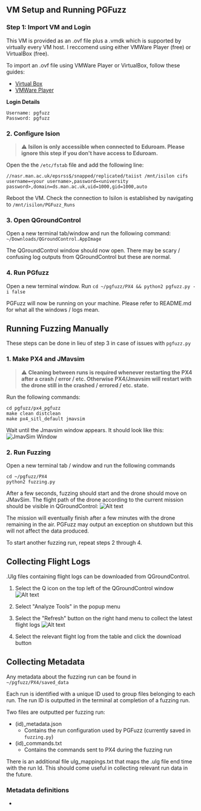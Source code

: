 
## VM Setup and Running PGFuzz

### Step 1: Import VM and Login

This VM is provided as an .ovf file plus a .vmdk which is supported by virtually every VM host. I reccomend using either VMWare Player (free) or VirtualBox (free).

To import an .ovf file using VMWare Player or VirtualBox, follow these guides:
* [Virtual Box](https://docs.oracle.com/en/virtualization/virtualbox/6.0/user/ovf.html)
* [VMWare Player](https://docs.vmware.com/en/VMware-Workstation-Player-for-Linux/17.0/com.vmware.player.linux.using.doc/GUID-DDCBE9C0-0EC9-4D09-8042-18436DA62F7A.html)


**Login Details**
```
Username: pgfuzz
Password: pgfuzz
```

### 2. Configure Ision

> ⚠️
> **Isilon is only accessible when connected to Eduroam. Please ignore this step if you don't have access to Eduroam.**

Open the the `/etc/fstab` file and add the following line:
```
//nasr.man.ac.uk/epsrss$/snapped/replicated/taiist /mnt/isilon cifs username=<your username>,password=<university password>,domain=ds.man.ac.uk,uid=1000,gid=1000,auto
```

Reboot the VM. Check the connection to Isilon is established by navigating to `/mnt/isilon/PGFuzz_Runs`

### 3. Open QGroundControl

Open a new terminal tab/window and run the following command:
`~/Downloads/QGroundControl.AppImage`

The QGroundControl window should now open. There may be scary / confusing log outputs from QGroundControl but these are normal.

### 4. Run PGfuzz

Open a new terminal window. Run `cd ~/pgfuzz/PX4 && python2 pgfuzz.py -i false`

PGFuzz will now be running on your machine. Please refer to README.md for what all the windows / logs mean. 

## Running Fuzzing Manually 

These steps can be done in lieu of step 3 in case of issues with `pgfuzz.py`

### 1. Make PX4 and JMavsim

> ⚠️
> **Cleaning between runs is required whenever restarting the PX4 after a crash / error / etc. Otherwise PX4/Jmavsim will restart with the drone still in the crashed / errored / etc. state.**

Run the following commands:
```
cd pgfuzz/px4_pgfuzz
make clean distclean
make px4_sitl_default jmavsim
```

Wait until the Jmavsim window appears. It should look like this:
![JmavSim Window](img/image.png)

### 2. Run Fuzzing

Open a new terminal tab / window and run the following commands
```
cd ~/pgfuzz/PX4
python2 fuzzing.py
```

After a few seconds, fuzzing should start and the drone should move on JMavSim. The flight path of the drone according to the current mission should be visible in QGroundControl:
![Alt text](img/image-1.png)

The mission will eventually finish after a few minutes with the drone remaining in the air. PGFuzz may output an exception on shutdown but this will not affect the data produced.

To start another fuzzing run, repeat steps 2 through 4. 

## Collecting Flight Logs

.Ulg files containing flight logs can be downloaded from QGroundControl.

1. Select the Q icon on the top left of the QGroundControl window
![Alt text](img/image-2.png)

2. Select "Analyze Tools" in the popup menu

3. Select the "Refresh" button on the right hand menu to collect the latest flight logs
![Alt text](img/image-3.png)

4. Select the relevant flight log from the table and click the download button

## Collecting Metadata
Any metadata about the fuzzing run can be found in `~/pgfuzz/PX4/saved_data` 

Each run is identified with a unique ID used to group files belonging to each run. The run ID is outputted in the terminal at completion of a fuzzing run. 

Two files are outputted per fuzzing run:
* (id)_metadata.json
  * Contains the run configuration used by PGFuzz (currently saved in `fuzzing.py`)
* (id)_commands.txt
  * Contains the commands sent to PX4 during the fuzzing run

There is an additional file ulg_mappings.txt that maps the .ulg file end time with the run Id. This should come useful in collecting relevant run data in the future. 

### Metadata definitions
* 

